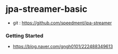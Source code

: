 #  jpa-streamer-basic
- git : https://github.com/speedment/jpa-streamer
  

### Getting Started

- https://blog.naver.com/gngh0101/222488349613  
  
  
